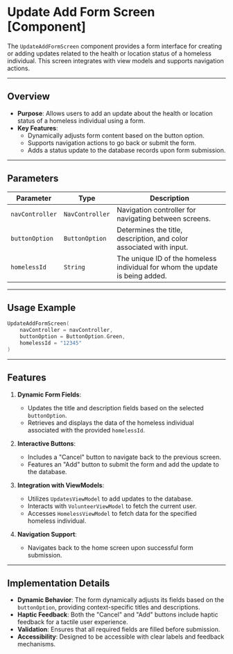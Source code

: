 # Update Add Form Screen [Component]

The `UpdateAddFormScreen` component provides a form interface for creating or adding updates related to the health or location status of a homeless individual. This screen integrates with view models and supports navigation actions.

---

## Overview

- **Purpose**: Allows users to add an update about the health or location status of a homeless individual using a form.
- **Key Features**:
    - Dynamically adjusts form content based on the button option.
    - Supports navigation actions to go back or submit the form.
    - Adds a status update to the database records upon form submission.

---

## Parameters

| Parameter       | Type            | Description                                                                  |
|-----------------|-----------------|------------------------------------------------------------------------------|
| `navController` | `NavController` | Navigation controller for navigating between screens.                        |
| `buttonOption`  | `ButtonOption`  | Determines the title, description, and color associated with input.          |
| `homelessId`    | `String`        | The unique ID of the homeless individual for whom the update is being added. |

---

## Usage Example

```kotlin
UpdateAddFormScreen(
    navController = navController,
    buttonOption = ButtonOption.Green,
    homelessId = "12345"
)
```

---

## Features

1. **Dynamic Form Fields**:
    - Updates the title and description fields based on the selected `buttonOption`.
    - Retrieves and displays the data of the homeless individual associated with the provided `homelessId`.

2. **Interactive Buttons**:
    - Includes a "Cancel" button to navigate back to the previous screen.
    - Features an "Add" button to submit the form and add the update to the database.

3. **Integration with ViewModels**:
    - Utilizes `UpdatesViewModel` to add updates to the database.
    - Interacts with `VolunteerViewModel` to fetch the current user.
    - Accesses `HomelessViewModel` to fetch data for the specified homeless individual.

4. **Navigation Support**:
    - Navigates back to the home screen upon successful form submission.

---

## Implementation Details

- **Dynamic Behavior**: The form dynamically adjusts its fields based on the `buttonOption`, providing context-specific titles and descriptions.
- **Haptic Feedback**: Both the "Cancel" and "Add" buttons include haptic feedback for a tactile user experience.
- **Validation**: Ensures that all required fields are filled before submission.
- **Accessibility**: Designed to be accessible with clear labels and feedback mechanisms.
